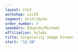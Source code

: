 ```yaml
---
layout: slot
workshop: isc19
segment: distribute
order_number: 3
speakers: Eduardo/Michael
affiliation: Sylabs
title: Singularity Image Format
start: "12:30"
---
```

